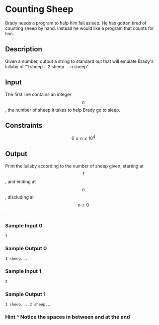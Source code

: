 # Counting Sheep

Brady needs a program to help him fall asleep. He has gotten tired of counting
sheep by hand. Instead he would like a program that counts for him.

## Description

Given a number, output a string to standard out that will emulate Brady's
lullaby of "1 sheep... 2 sheep ... n sheep".

## Input

The first line contains an integer $$n$$, the number of sheep it takes to help
Brady go to sleep.

## Constraints

$$0 \leq n \leq 10^4$$

## Output

Print the lullaby according to the number of sheep given, starting at $$1$$, and
ending at $$n$$, discluding all $$n\leq 0$$.

### Sample Input 0

```
1
```

### Sample Output 0

```
1 sheep... 
```

### Sample Input 1

```
2
```

### Sample Output 1

```
1 sheep... 2 sheep...
```

### Hint ^ Notice the spaces in between and at the end
